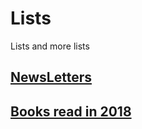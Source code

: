 # Lists
Lists and more lists

## [NewsLetters](newsletters.md)

## [Books read in 2018](books-2018.md)
